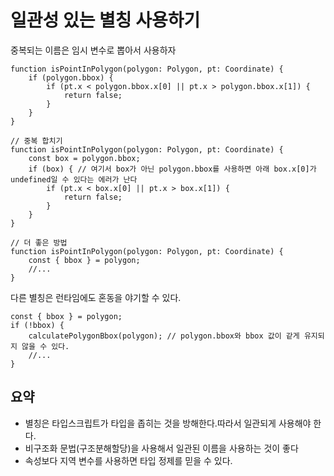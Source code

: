 # 일관성 있는 별칭 사용하기

중복되는 이름은 임시 변수로 뽑아서 사용하자
```
function isPointInPolygon(polygon: Polygon, pt: Coordinate) {
	if (polygon.bbox) {
		if (pt.x < polygon.bbox.x[0] || pt.x > polygon.bbox.x[1]) {
			return false;
		}
	}
}

// 중복 합치기
function isPointInPolygon(polygon: Polygon, pt: Coordinate) {
	const box = polygon.bbox;
	if (box) { // 여기서 box가 아닌 polygon.bbox를 사용하면 아래 box.x[0]가 undefined일 수 있다는 에러가 난다
		if (pt.x < box.x[0] || pt.x > box.x[1]) {
			return false;
		}
	}
}

// 더 좋은 방법
function isPointInPolygon(polygon: Polygon, pt: Coordinate) {
	const { bbox } = polygon;
	//...
}
```

다른 별칭은 런타임에도 혼동을 야기할 수 있다.
```
const { bbox } = polygon;
if (!bbox) {
	calculatePolygonBbox(polygon); // polygon.bbox와 bbox 값이 같게 유지되지 않을 수 있다.
	//...
}
```

## 요약
- 별칭은 타입스크립트가 타입을 좁히는 것을 방해한다.따라서 일관되게 사용해야 한다.
- 비구조화 문법(구조분해할당)을 사용해서 일관된 이름을 사용하는 것이 좋다
- 속성보다 지역 변수를 사용하면 타입 정제를 믿을 수 있다.
